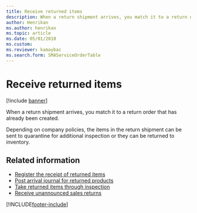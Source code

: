 ```yaml
---
title: Receive returned items 
description: When a return shipment arrives, you match it to a return order that has already been created. Learn how to receive returned items.
author: Henrikan
ms.author: henrikan
ms.topic: article
ms.date: 05/01/2018
ms.custom: 
ms.reviewer: kamaybac
ms.search.form: SMAServiceOrderTable
---
```


# Receive returned items

[!include [banner](../includes/banner.md)]

When a return shipment arrives, you match it to a return order that has already been created.

Depending on company policies, the items in the return shipment can be sent to quarantine for additional inspection or they can be returned to inventory.

## Related information

- [Register the receipt of returned items](register-the-receipt-of-returned-items.md)
- [Post arrival journal for returned products](post-arrival-journal-for-returned-products.md)
- [Take returned items through inspection](take-returned-items-through-inspection.md)
- [Receive unannounced sales returns](../warehousing/sales-returns-unannounced.md)

[!INCLUDE[footer-include](../../includes/footer-banner.md)]